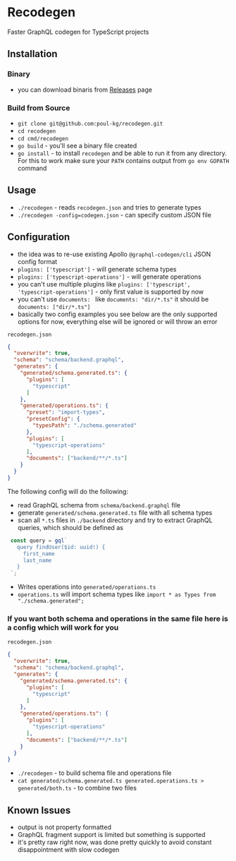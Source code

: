 # Recodegen
Faster GraphQL codegen for TypeScript projects

## Installation
### Binary
* you can download binaris from [Releases](https://github.com/poul-kg/recodegen/releases) page
### Build from Source
* `git clone git@github.com:poul-kg/recodegen.git`
* `cd recodegen`
* `cd cmd/recodegen`
* `go build` - you'll see a binary file created
* `go install` - to install `recodegen` and be able to run it from any directory. For this to work make sure your `PATH` contains output from `go env GOPATH` command

## Usage
* `./recodegen` - reads `recodegen.json` and tries to generate types
* `./recodegen -config=codegen.json` - can specify custom JSON file

## Configuration
* the idea was to re-use existing Apollo `@graphql-codegen/cli` JSON config format
* `plugins: ['typescript']` - will generate schema types
* `plugins: ['typescript-operations']` - will generate operations
* you can't use multiple plugins like `plugins: ['typescript', 'typescript-operations']` - only first value is supported by now
* you can't use `documents: ` like `documents: "dir/*.ts"` it should be `documents: ["dir/*.ts"]`
* basically two config examples you see below are the only supported options for now, everything else will be ignored or will throw an error

`recodegen.json`
```JSON
{
  "overwrite": true,
  "schema": "schema/backend.graphql",
  "generates": {
    "generated/schema.generated.ts": {
      "plugins": [
        "typescript"
      ]
    },
    "generated/operations.ts": {
      "preset": "import-types",
      "presetConfig": {
        "typesPath": "./schema.generated"
      },
      "plugins": [
        "typescript-operations"
      ],
      "documents": ["backend/**/*.ts"]
    }
  }
}
```

The following config will do the following:
* read GraphQL schema from `schema/backend.graphql` file
* generate `generated/schema.generated.ts` file with all schema types
* scan all `*.ts` files in `./backend` directory and try to extract GraphQL queries, which should be defined as

```TypeScript
 const query = gql`
   query findUser($id: uuid!) {
     first_name
     last_name
   }
 `;
```
* Writes operations into `generated/operations.ts`
* `operations.ts` will import schema types like `import * as Types from "./schema.generated";`
### If you want both schema and operations in the same file here is a config which will work for you

`recodegen.json`
```JSON
{
  "overwrite": true,
  "schema": "schema/backend.graphql",
  "generates": {
    "generated/schema.generated.ts": {
      "plugins": [
        "typescript"
      ]
    },
    "generated/operations.ts": {
      "plugins": [
        "typescript-operations"
      ],
      "documents": ["backend/**/*.ts"]
    }
  }
}
```
* `./recodegen` - to build schema file and operations file
* `cat generated/schema.generated.ts generated.operations.ts > generated/both.ts` - to combine two files

## Known Issues
* output is not property formatted
* GraphQL fragment support is limited but something is supported
* it's pretty raw right now, was done pretty quickly to avoid constant disappointment with slow codegen